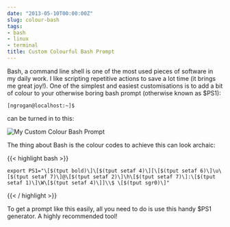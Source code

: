 ```yaml
---
date: "2013-05-10T00:00:00Z"
slug: colour-bash
tags:
- bash
- linux
- terminal
title: Custom Colourful Bash Prompt
---
```


Bash, a command line shell is one of the most used pieces of software in my daily work. I like scripting repetitive actions to save a lot time (it brings me great joy!). One of the simplest and easiest customisations is to add a bit of colour to your otherwise boring bash prompt (otherwise known as $PS1):

    [ngrogan@localhost:~]$

can be turned in to this:

<img src="/files/2013/05/ColourBashPrompt.png" alt="My Custom Colour Bash Prompt">

The thing about Bash is the colour codes to achieve this can look archaic:

{{< highlight bash >}}

    export PS1="\[$(tput bold)\]\[$(tput setaf 4)\][\[$(tput setaf 6)\]\u\[$(tput setaf 7)\]@\[$(tput setaf 2)\]\h\[$(tput setaf 7)\]:\[$(tput setaf 1)\]\W\[$(tput setaf 4)\]]\\$ \[$(tput sgr0)\]"

{{< / highlight >}}

To get a prompt like this easily, all you need to do is use this handy $PS1 generator. A highly recommended tool!